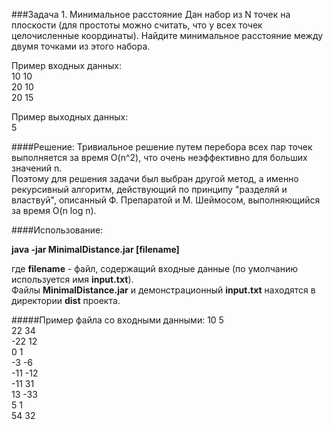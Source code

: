 ###Задача 1. Минимальное расстояние
Дан набор из N точек на плоскости (для простоты можно считать, что у всех точек целочисленные координаты). Найдите минимальное расстояние между двумя точками из этого набора.

Пример входных данных:  
10 10  
20 10  
20 15  

Пример выходных данных:  
5  

####Решение:
Тривиальное решение путем перебора всех пар точек выполняется за время O(n^2), что очень неэффективно для больших значений n.   
Поэтому для решения задачи был выбран другой метод, а именно рекурсивный алгоритм, действующий по принципу "разделяй и властвуй", описанный Ф. Препаратой и М. Шеймосом, выполняющийся за время O(n log n).

####Использование:

**java -jar MinimalDistance.jar [filename]**

где **filename** - файл, содержащий входные данные (по умолчанию используется имя **input.txt**).  
Файлы **MinimalDistance.jar** и демонстрационный **input.txt** находятся в директории **dist** проекта.

#####Пример файла со входными данными:
10 5  
22 34  
-22 12  
0 1  
-3 -6  
-11 -12  
-11 31  
13 -33  
5 1  
54 32   
